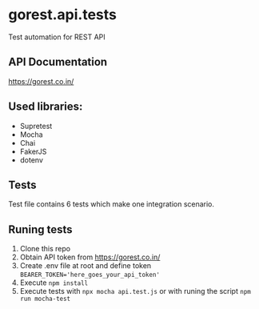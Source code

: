 # gorest.api.tests
 Test automation for REST API 
 
 ## API Documentation
 https://gorest.co.in/

 ## Used libraries:
 - Supretest
 - Mocha
 - Chai
 - FakerJS
 - dotenv
  
## Tests
Test file contains 6 tests which make one integration scenario.

## Runing tests
1. Clone this repo
2. Obtain API token from https://gorest.co.in/ 
3. Create .env file at root and define token <code>BEARER_TOKEN='here_goes_your_api_token'</code>
4. Execute <code>npm install</code>
5. Execute tests with <code>npx mocha api.test.js</code> or with runing the script <code>npm run mocha-test</code>

